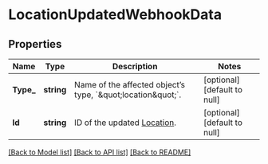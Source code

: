 # LocationUpdatedWebhookData

## Properties

 Name      | Type       | Description                                                             | Notes                        
-----------|------------|-------------------------------------------------------------------------|------------------------------
 **Type_** | **string** | Name of the affected object’s type, &#x60;\&quot;location\&quot;&#x60;. | [optional] [default to null] 
 **Id**    | **string** | ID of the updated [Location](entity:Location).                          | [optional] [default to null] 

[[Back to Model list]](../README.md#documentation-for-models) [[Back to API list]](../README.md#documentation-for-api-endpoints) [[Back to README]](../README.md)

